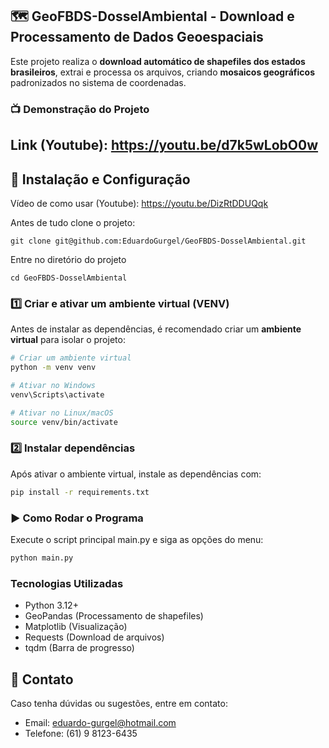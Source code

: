 ## 🗺️ GeoFBDS-DosselAmbiental - Download e Processamento de Dados Geoespaciais

Este projeto realiza o **download automático de shapefiles dos estados brasileiros**, extrai e processa os arquivos, criando **mosaicos geográficos** padronizados no sistema de coordenadas.
### 📺 Demonstração do Projeto

Link (Youtube): https://youtu.be/d7k5wLobO0w
---

## 🚀 **Instalação e Configuração**

Vídeo de como usar (Youtube): https://youtu.be/DizRtDDUQqk

Antes de tudo clone o projeto:
```
git clone git@github.com:EduardoGurgel/GeoFBDS-DosselAmbiental.git
```
Entre no diretório do projeto
```
cd GeoFBDS-DosselAmbiental
```

### 1️⃣ Criar e ativar um ambiente virtual (VENV)

Antes de instalar as dependências, é recomendado criar um **ambiente virtual** para isolar o projeto:

```sh
# Criar um ambiente virtual
python -m venv venv

# Ativar no Windows
venv\Scripts\activate

# Ativar no Linux/macOS
source venv/bin/activate
```

### 2️⃣ Instalar dependências
Após ativar o ambiente virtual, instale as dependências com:

```sh
pip install -r requirements.txt
```

### ▶️ Como Rodar o Programa
Execute o script principal main.py e siga as opções do menu:
```sh
python main.py
```

### Tecnologias Utilizadas
- Python 3.12+
- GeoPandas (Processamento de shapefiles)
- Matplotlib (Visualização)
- Requests (Download de arquivos)
- tqdm (Barra de progresso)

## 📩 Contato
Caso tenha dúvidas ou sugestões, entre em contato:
- Email: eduardo-gurgel@hotmail.com
- Telefone: (61) 9 8123-6435
